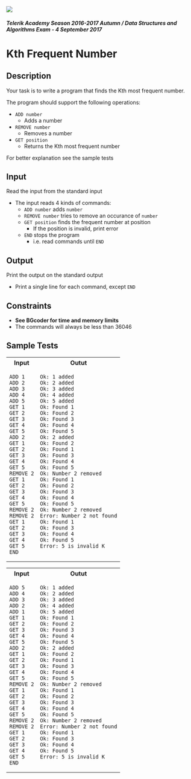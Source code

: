 <img src="https://raw.githubusercontent.com/TelerikAcademy/Common/master/logos/telerik-header-logo.png"/>

#### _Telerik Academy Season 2016-2017 Autumn / Data Structures and Algorithms Exam - 4 September 2017_
# K<super>th</super> Frequent Number


## Description

Your task is to write a program that finds the K<super>th</super> most frequent number.

The program should support the following operations:

-   `ADD number`
    -   Adds a number
-   `REMOVE number`
    -   Removes a number
-   `GET position`
    -   Returns the K<super>th</super> most frequent number

For better explanation see the sample tests

## Input

Read the input from the standard input

-   The input reads 4 kinds of commands:
    -   `ADD number` adds `number`
    -   `REMOVE number` tries to remove an occurance of `number`
    -   `GET position` finds the frequent number at position
        -   If the position is invalid, print error
    -   `END` stops the program
        -   i.e. read commands until `END`

## Output

Print the output on the standard output

-   Print a single line for each command, except `END`

## Constraints
- **See BGcoder for time and memory limits**
- The commands will always be less than 36046

## Sample Tests


<table>
<tr>
<th>Input</th>
<th>Outut</th>
</tr>
<tr>
<td>
<pre><code>ADD 1
ADD 2
ADD 3
ADD 4
ADD 5
GET 1
GET 2
GET 3
GET 4
GET 5
ADD 2
GET 1
GET 2
GET 3
GET 4
GET 5
REMOVE 2
GET 1
GET 2
GET 3
GET 4
GET 5
REMOVE 2
REMOVE 2
GET 1
GET 2
GET 3
GET 4
GET 5
END</code></pre>
</td>
<td>
<pre><code>Ok: 1 added
Ok: 2 added
Ok: 3 added
Ok: 4 added
Ok: 5 added
Ok: Found 1
Ok: Found 2
Ok: Found 3
Ok: Found 4
Ok: Found 5
Ok: 2 added
Ok: Found 2
Ok: Found 1
Ok: Found 3
Ok: Found 4
Ok: Found 5
Ok: Number 2 removed
Ok: Found 1
Ok: Found 2
Ok: Found 3
Ok: Found 4
Ok: Found 5
Ok: Number 2 removed
Error: Number 2 not found
Ok: Found 1
Ok: Found 3
Ok: Found 4
Ok: Found 5
Error: 5 is invalid K
 </code></pre>
</td></tr>

</table>



<table>
<tr>
<th>Input</th>
<th>Outut</th>
</tr>
<tr>
<td>
<pre><code>ADD 5
ADD 4
ADD 3
ADD 2
ADD 1
GET 1
GET 2
GET 3
GET 4
GET 5
ADD 2
GET 1
GET 2
GET 3
GET 4
GET 5
REMOVE 2
GET 1
GET 2
GET 3
GET 4
GET 5
REMOVE 2
REMOVE 2
GET 1
GET 2
GET 3
GET 4
GET 5
END</code></pre>
</td>
<td>
<pre><code>Ok: 1 added
Ok: 2 added
Ok: 3 added
Ok: 4 added
Ok: 5 added
Ok: Found 1
Ok: Found 2
Ok: Found 3
Ok: Found 4
Ok: Found 5
Ok: 2 added
Ok: Found 2
Ok: Found 1
Ok: Found 3
Ok: Found 4
Ok: Found 5
Ok: Number 2 removed
Ok: Found 1
Ok: Found 2
Ok: Found 3
Ok: Found 4
Ok: Found 5
Ok: Number 2 removed
Error: Number 2 not found
Ok: Found 1
Ok: Found 3
Ok: Found 4
Ok: Found 5
Error: 5 is invalid K
 </code></pre>
</td></tr>

</table>






















